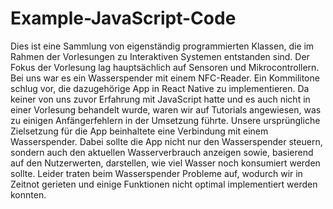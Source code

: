 # Example-JavaScript-Code


Dies ist eine Sammlung von eigenständig programmierten Klassen, die im Rahmen der Vorlesungen zu Interaktiven Systemen entstanden sind. Der Fokus der Vorlesung lag hauptsächlich auf Sensoren und Mikrocontrollern. Bei uns war es ein Wasserspender mit einem  NFC-Reader. Ein Kommilitone schlug vor, die dazugehörige App in React Native zu implementieren. Da keiner von uns zuvor Erfahrung mit JavaScript hatte und es auch nicht in einer Vorlesung behandelt wurde, waren wir auf Tutorials angewiesen, was zu einigen Anfängerfehlern in der Umsetzung führte. Unsere ursprüngliche Zielsetzung für die App beinhaltete eine Verbindung mit einem Wasserspender. Dabei sollte die App nicht nur den Wasserspender steuern, sondern auch den aktuellen Wasserverbrauch anzeigen sowie, basierend auf den Nutzerwerten, darstellen, wie viel Wasser noch konsumiert werden sollte. Leider traten beim Wasserspender Probleme auf, wodurch wir in Zeitnot gerieten und einige Funktionen nicht optimal implementiert werden konnten.
